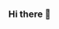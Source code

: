 ### Hi there 👋

<!--
**Swarga-codes/Swarga-codes** is a ✨ _special_ ✨ repository because its `README.md` (this file) appears on your GitHub profile.

Here are some ideas to get you started:

- 🔭 I’m currently working on expanding my MERN skills
- 🌱 I’m currently learning about Socket.io
- 👯 I’m looking to collaborate on full stack projects
- 🤔 I’m looking for help with learning and understanding new techologies
- 💬 Ask me about React, Node, Databases.
- 📫 How to reach me: https://www.linkedin.com/in/swarga-raj-dutta-15b15920a/
-->
